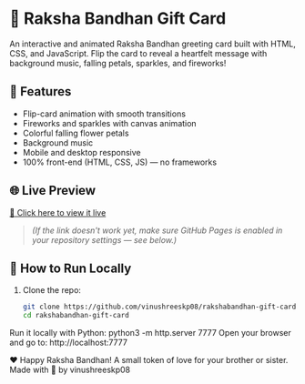 # 💌 Raksha Bandhan Gift Card

An interactive and animated Raksha Bandhan greeting card built with HTML, CSS, and JavaScript. Flip the card to reveal a heartfelt message with background music, falling petals, sparkles, and fireworks!

## 🎁 Features

- Flip-card animation with smooth transitions
- Fireworks and sparkles with canvas animation
- Colorful falling flower petals
- Background music
- Mobile and desktop responsive
- 100% front-end (HTML, CSS, JS) — no frameworks

## 🌐 Live Preview

[🔗 Click here to view it live](https://vinushreeskp08.github.io/rakshabandhan-gift-card/)

> *(If the link doesn't work yet, make sure GitHub Pages is enabled in your repository settings — see below.)*

## 🚀 How to Run Locally

1. Clone the repo:

   ```bash
   git clone https://github.com/vinushreeskp08/rakshabandhan-gift-card.git
   cd rakshabandhan-gift-card
Run it locally with Python: python3 -m http.server 7777
Open your browser and go to: http://localhost:7777

❤️ Happy Raksha Bandhan!
A small token of love for your brother or sister.
Made with 💖 by vinushreeskp08
